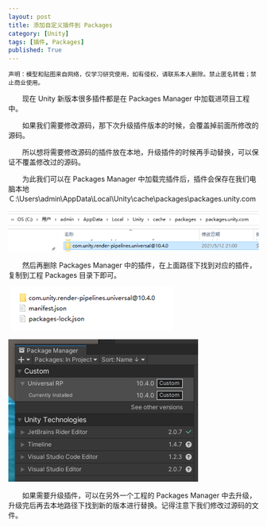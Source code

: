 ```yaml
---
layout: post
title: 添加自定义插件到 Packages
category: [Unity]
tags: [插件, Packages]
published: True
---
```


`声明：模型和贴图来自网络，仅学习研究使用，如有侵权，请联系本人删除。禁止匿名转载；禁止商业使用。`

　　现在 Unity 新版本很多插件都是在 Packages Manager 中加载进项目工程中。

　　如果我们需要修改源码，那下次升级插件版本的时候，会覆盖掉前面所修改的源码。

　　所以想将需要修改源码的插件放在本地，升级插件的时候再手动替换，可以保证不覆盖修改过的源码。

　　为此我们可以在 Packages Manager 中加载完插件后，插件会保存在我们电脑本地Ｃ:\Users\admin\AppData\Local\Unity\cache\packages\packages.unity.com

<left><img src="/public/img/添加自定义插件到 Packages/1.png"></left>



　　然后再删除 Packages Manager 中的插件，在上面路径下找到对应的插件，复制到工程 Packages 目录下即可。

<left><img src="/public/img/添加自定义插件到 Packages/2.png"></left>

<left><img src="/public/img/添加自定义插件到 Packages/3.png"></left>



　　如果需要升级插件，可以在另外一个工程的 Packages Manager 中去升级，升级完后再去本地路径下找到新的版本进行替换。记得注意下我们修改过源码的文件。